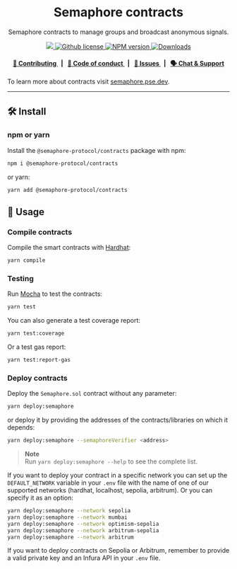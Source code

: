 <p align="center">
    <h1 align="center">
        Semaphore contracts
    </h1>
    <p align="center">Semaphore contracts to manage groups and broadcast anonymous signals.</p>
</p>

<p align="center">
    <a href="https://github.com/semaphore-protocol">
        <img src="https://img.shields.io/badge/project-Semaphore-blue.svg?style=flat-square">
    </a>
    <a href="https://github.com/semaphore-protocol/semaphore/blob/main/LICENSE">
        <img alt="Github license" src="https://img.shields.io/github/license/semaphore-protocol/semaphore.svg?style=flat-square">
    </a>
    <a href="https://www.npmjs.com/package/@semaphore-protocol/contracts">
        <img alt="NPM version" src="https://img.shields.io/npm/v/@semaphore-protocol/contracts?style=flat-square" />
    </a>
    <a href="https://npmjs.org/package/@semaphore-protocol/contracts">
        <img alt="Downloads" src="https://img.shields.io/npm/dm/@semaphore-protocol/contracts.svg?style=flat-square" />
    </a>
</p>

<div align="center">
    <h4>
        <a href="https://github.com/semaphore-protocol/semaphore/blob/main/CONTRIBUTING.md">
            👥 Contributing
        </a>
        <span>&nbsp;&nbsp;|&nbsp;&nbsp;</span>
        <a href="https://github.com/semaphore-protocol/semaphore/blob/main/CODE_OF_CONDUCT.md">
            🤝 Code of conduct
        </a>
        <span>&nbsp;&nbsp;|&nbsp;&nbsp;</span>
        <a href="https://github.com/semaphore-protocol/semaphore/contribute">
            🔎 Issues
        </a>
        <span>&nbsp;&nbsp;|&nbsp;&nbsp;</span>
        <a href="https://semaphore.pse.dev/discord">
            🗣️ Chat &amp; Support
        </a>
    </h4>
</div>

To learn more about contracts visit [semaphore.pse.dev](https://docs.semaphore.pse.dev/technical-reference/contracts).

---

## 🛠 Install

### npm or yarn

Install the `@semaphore-protocol/contracts` package with npm:

```bash
npm i @semaphore-protocol/contracts
```

or yarn:

```bash
yarn add @semaphore-protocol/contracts
```

## 📜 Usage

### Compile contracts

Compile the smart contracts with [Hardhat](https://hardhat.org/):

```bash
yarn compile
```

### Testing

Run [Mocha](https://mochajs.org/) to test the contracts:

```bash
yarn test
```

You can also generate a test coverage report:

```bash
yarn test:coverage
```

Or a test gas report:

```bash
yarn test:report-gas
```

### Deploy contracts

Deploy the `Semaphore.sol` contract without any parameter:

```bash
yarn deploy:semaphore
```

or deploy it by providing the addresses of the contracts/libraries on which it depends:

```bash
yarn deploy:semaphore --semaphoreVerifier <address>
```

> **Note**  
> Run `yarn deploy:semaphore --help` to see the complete list.

If you want to deploy your contract in a specific network you can set up the `DEFAULT_NETWORK` variable in your `.env` file with the name of one of our supported networks (hardhat, localhost, sepolia, arbitrum). Or you can specify it as an option:

```bash
yarn deploy:semaphore --network sepolia
yarn deploy:semaphore --network mumbai
yarn deploy:semaphore --network optimism-sepolia
yarn deploy:semaphore --network arbitrum-sepolia
yarn deploy:semaphore --network arbitrum
```

If you want to deploy contracts on Sepolia or Arbitrum, remember to provide a valid private key and an Infura API in your `.env` file.
